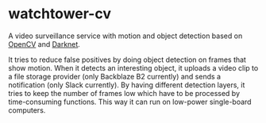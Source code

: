 # watchtower-cv
A video surveillance service with motion and object detection based on [OpenCV](https://opencv.org/) and [Darknet](https://github.com/AlexeyAB/darknet). 

It tries to reduce false positives by doing object detection on frames that show motion. When it detects an interesting object, it uploads a video clip to a file storage provider (only Backblaze B2 currently) and sends a notification (only Slack currently). By having different detection layers, it tries to keep the number of frames low which have to be processed by time-consuming functions. This way it can run on low-power single-board computers.
